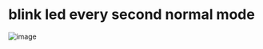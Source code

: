 # blink led every second normal mode

![image](https://github.com/moekhodry11/AVR-Embedded-Systems-Assignments/assets/86708003/a204a1e7-5f88-47dd-93c7-4cb21cd1c15a)
